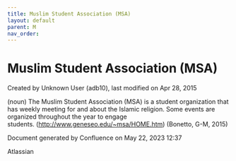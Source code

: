 ```yaml
---
title: Muslim Student Association (MSA)
layout: default
parent: M
nav_order:
---
```


# Muslim Student Association (MSA)

Created by  Unknown User (adb10), last modified on Apr 28, 2015

(noun) The Muslim Student Association (MSA) is a student organization that has weekly meeting for and about the Islamic religion. Some events are organized throughout the year to engage students. (http://www.geneseo.edu/~msa/HOME.htm) (Bonetto, G-M, 2015)

Document generated by Confluence on May 22, 2023 12:37

Atlassian
